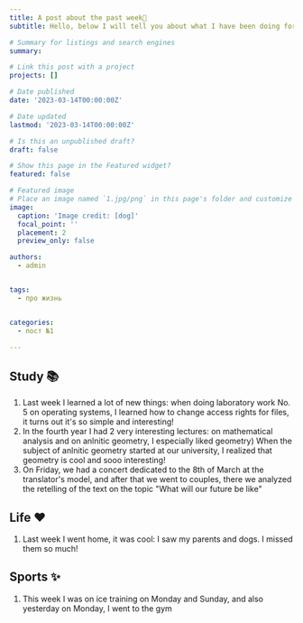 ```yaml
---
title: A post about the past week🦄
subtitle: Hello, below I will tell you about what I have been doing for the last 7 days.

# Summary for listings and search engines
summary:

# Link this post with a project
projects: []

# Date published
date: '2023-03-14T00:00:00Z'

# Date updated
lastmod: '2023-03-14T00:00:00Z'

# Is this an unpublished draft?
draft: false

# Show this page in the Featured widget?
featured: false

# Featured image
# Place an image named `1.jpg/png` in this page's folder and customize its options here.
image:
  caption: 'Image credit: [dog]'
  focal_point: ''
  placement: 2
  preview_only: false

authors:
  - admin


tags:
  - про жизнь


categories:
  - пост №1

---
```




## Study 📚

1. Last week I learned a lot of new things: when doing laboratory work No. 5 on operating systems, I learned how to change access rights for files, it turns out it's so simple and interesting!
2. In the fourth year I had 2 very interesting lectures: on mathematical analysis and on anlnitic geometry, I especially liked geometry) When the subject of anlnitic geometry started at our university, I realized that geometry is cool and sooo interesting!
3. On Friday, we had a concert dedicated to the 8th of March at the translator's model, and after that we went to couples, there we analyzed the retelling of the text on the topic "What will our future be like"

## Life ❤️

1. Last week I went home, it was cool: I saw my parents and dogs. I missed them so much!

## Sports ✨

1. This week I was on ice training on Monday and Sunday, and also yesterday on Monday, I went to the gym


